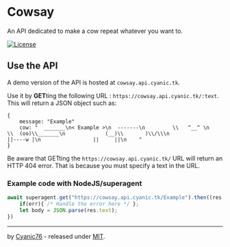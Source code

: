 # Cowsay

An API dedicated to make a cow repeat whatever you want to.

[![License](https://img.shields.io/github/license/Cyanic76/cowsay.js.svg?style=for-the-badge)](https://github.com/Cyanic76/cowsay.js/blob/master/LICENSE)

## Use the API

A demo version of the API is hosted at `cowsay.api.cyanic.tk`.

Use it by **GET**ting the following URL : `https://cowsay.api.cyanic.tk/:text`. This will return a JSON object such as:

```
{
    message: "Example"
    cow: "  _______\n< Example >\n  -------\n         \\   ^__^ \n          \\  (oo)\\_______\n             (__)\\       )\\/\\\n                 ||----w |\n                 ||     ||\n    "
}
```

Be aware that GETting the `https://cowsay.api.cyanic.tk/` URL will return an HTTP 404 error. That is because you must specify a text in the URL.

### Example code with NodeJS/superagent

```js
await superagent.get("https://cowsay.api.cyanic.tk/Example").then((res, err) => {
	if(err){ /* Handle the error here */ };
	let body = JSON.parse(res.text);
})
```

---

by [Cyanic76](https://github.com/Cyanic76) - released under [MIT](https://github.com/Cyanic76/cowsay.js/blob/master/LICENSE).
